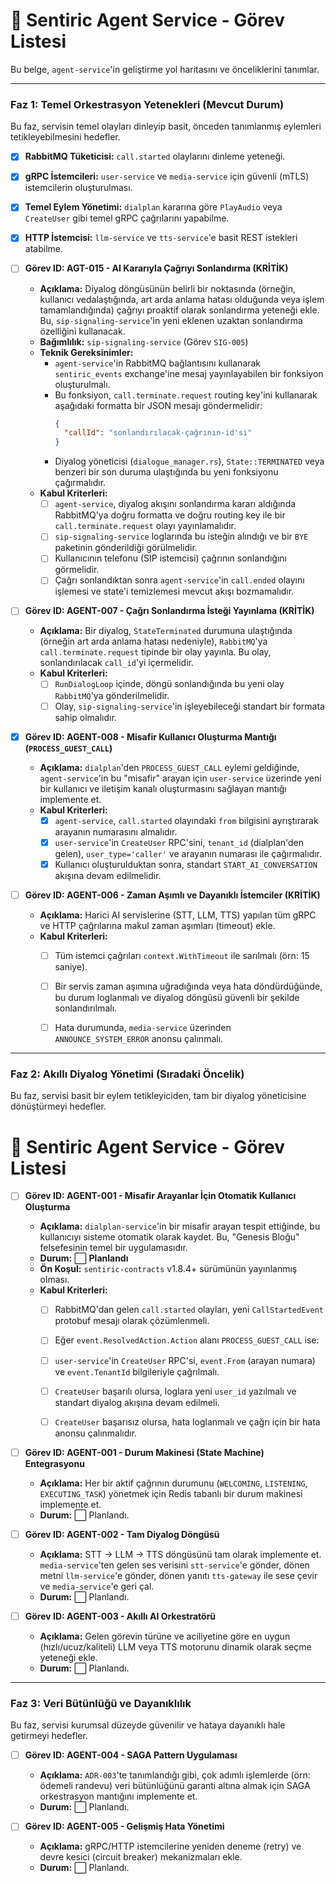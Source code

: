 # 🧠 Sentiric Agent Service - Görev Listesi

Bu belge, `agent-service`'in geliştirme yol haritasını ve önceliklerini tanımlar.

---

### Faz 1: Temel Orkestrasyon Yetenekleri (Mevcut Durum)

Bu faz, servisin temel olayları dinleyip basit, önceden tanımlanmış eylemleri tetikleyebilmesini hedefler.

-   [x] **RabbitMQ Tüketicisi:** `call.started` olaylarını dinleme yeteneği.
-   [x] **gRPC İstemcileri:** `user-service` ve `media-service` için güvenli (mTLS) istemcilerin oluşturulması.
-   [x] **Temel Eylem Yönetimi:** `dialplan` kararına göre `PlayAudio` veya `CreateUser` gibi temel gRPC çağrılarını yapabilme.
-   [x] **HTTP İstemcisi:** `llm-service` ve `tts-service`'e basit REST istekleri atabilme.


- [ ] **Görev ID: AGT-015 - AI Kararıyla Çağrıyı Sonlandırma (KRİTİK)**
    -   **Açıklama:** Diyalog döngüsünün belirli bir noktasında (örneğin, kullanıcı vedalaştığında, art arda anlama hatası olduğunda veya işlem tamamlandığında) çağrıyı proaktif olarak sonlandırma yeteneği ekle. Bu, `sip-signaling-service`'in yeni eklenen uzaktan sonlandırma özelliğini kullanacak.
    -   **Bağımlılık:** `sip-signaling-service` (Görev `SIG-005`)
    -   **Teknik Gereksinimler:**
        -   `agent-service`'in RabbitMQ bağlantısını kullanarak `sentiric_events` exchange'ine mesaj yayınlayabilen bir fonksiyon oluşturulmalı.
        -   Bu fonksiyon, `call.terminate.request` routing key'ini kullanarak aşağıdaki formatta bir JSON mesajı göndermelidir:
            ```json
            {
              "callId": "sonlandırılacak-çağrının-id'si"
            }
            ```
        -   Diyalog yöneticisi (`dialogue_manager.rs`), `State::TERMINATED` veya benzeri bir son duruma ulaştığında bu yeni fonksiyonu çağırmalıdır.
    -   **Kabul Kriterleri:**
        -   [ ] `agent-service`, diyalog akışını sonlandırma kararı aldığında RabbitMQ'ya doğru formatta ve doğru routing key ile bir `call.terminate.request` olayı yayınlamalıdır.
        -   [ ] `sip-signaling-service` loglarında bu isteğin alındığı ve bir `BYE` paketinin gönderildiği görülmelidir.
        -   [ ] Kullanıcının telefonu (SIP istemcisi) çağrının sonlandığını görmelidir.
        -   [ ] Çağrı sonlandıktan sonra `agent-service`'in `call.ended` olayını işlemesi ve state'i temizlemesi mevcut akışı bozmamalıdır.
        
- [ ] **Görev ID: AGENT-007 - Çağrı Sonlandırma İsteği Yayınlama (KRİTİK)**
    -   **Açıklama:** Bir diyalog, `StateTerminated` durumuna ulaştığında (örneğin art arda anlama hatası nedeniyle), `RabbitMQ`'ya `call.terminate.request` tipinde bir olay yayınla. Bu olay, sonlandırılacak `call_id`'yi içermelidir.
    -   **Kabul Kriterleri:**
        -   [ ] `RunDialogLoop` içinde, döngü sonlandığında bu yeni olay `RabbitMQ`'ya gönderilmelidir.
        -   [ ] Olay, `sip-signaling-service`'in işleyebileceği standart bir formata sahip olmalıdır.

- [x] **Görev ID: AGENT-008 - Misafir Kullanıcı Oluşturma Mantığı (`PROCESS_GUEST_CALL`)**
    -   **Açıklama:** `dialplan`'den `PROCESS_GUEST_CALL` eylemi geldiğinde, `agent-service`'in bu "misafir" arayan için `user-service` üzerinde yeni bir kullanıcı ve iletişim kanalı oluşturmasını sağlayan mantığı implemente et.
    -   **Kabul Kriterleri:**
        -   [x] `agent-service`, `call.started` olayındaki `from` bilgisini ayrıştırarak arayanın numarasını almalıdır.
        -   [x] `user-service`'in `CreateUser` RPC'sini, `tenant_id` (dialplan'den gelen), `user_type='caller'` ve arayanın numarası ile çağırmalıdır.
        -   [x] Kullanıcı oluşturulduktan sonra, standart `START_AI_CONVERSATION` akışına devam edilmelidir.
        
-   [ ] **Görev ID: AGENT-006 - Zaman Aşımlı ve Dayanıklı İstemciler (KRİTİK)**
    -   **Açıklama:** Harici AI servislerine (STT, LLM, TTS) yapılan tüm gRPC ve HTTP çağrılarına makul zaman aşımları (timeout) ekle.
    -   **Kabul Kriterleri:**
        -   [ ] Tüm istemci çağrıları `context.WithTimeout` ile sarılmalı (örn: 15 saniye).
        -   [ ] Bir servis zaman aşımına uğradığında veya hata döndürdüğünde, bu durum loglanmalı ve diyalog döngüsü güvenli bir şekilde sonlandırılmalı.
        -   [ ] Hata durumunda, `media-service` üzerinden `ANNOUNCE_SYSTEM_ERROR` anonsu çalınmalı.


---

### Faz 2: Akıllı Diyalog Yönetimi (Sıradaki Öncelik)

Bu faz, servisi basit bir eylem tetikleyiciden, tam bir diyalog yöneticisine dönüştürmeyi hedefler.
# 🧠 Sentiric Agent Service - Görev Listesi

-   [ ] **Görev ID: AGENT-001 - Misafir Arayanlar İçin Otomatik Kullanıcı Oluşturma**
    -   **Açıklama:** `dialplan-service`'in bir misafir arayan tespit ettiğinde, bu kullanıcıyı sisteme otomatik olarak kaydet. Bu, "Genesis Bloğu" felsefesinin temel bir uygulamasıdır.
    -   **Durum:** ⬜ **Planlandı**
    -   **Ön Koşul:** `sentiric-contracts` v1.8.4+ sürümünün yayınlanmış olması.
    -   **Kabul Kriterleri:**
        -   [ ] RabbitMQ'dan gelen `call.started` olayları, yeni `CallStartedEvent` protobuf mesajı olarak çözümlenmeli.
        -   [ ] Eğer `event.ResolvedAction.Action` alanı `PROCESS_GUEST_CALL` ise:
        -   [ ] `user-service`'in `CreateUser` RPC'si, `event.From` (arayan numara) ve `event.TenantId` bilgileriyle çağrılmalı.
        -   [ ] `CreateUser` başarılı olursa, loglara yeni `user_id` yazılmalı ve standart diyalog akışına devam edilmeli.
        -   [ ] `CreateUser` başarısız olursa, hata loglanmalı ve çağrı için bir hata anonsu çalınmalıdır.


-   [ ] **Görev ID: AGENT-001 - Durum Makinesi (State Machine) Entegrasyonu**
    -   **Açıklama:** Her bir aktif çağrının durumunu (`WELCOMING`, `LISTENING`, `EXECUTING_TASK`) yönetmek için Redis tabanlı bir durum makinesi implemente et.
    -   **Durum:** ⬜ Planlandı.

-   [ ] **Görev ID: AGENT-002 - Tam Diyalog Döngüsü**
    -   **Açıklama:** STT -> LLM -> TTS döngüsünü tam olarak implemente et. `media-service`'ten gelen ses verisini `stt-service`'e gönder, dönen metni `llm-service`'e gönder, dönen yanıtı `tts-gateway` ile sese çevir ve `media-service`'e geri çal.
    -   **Durum:** ⬜ Planlandı.

-   [ ] **Görev ID: AGENT-003 - Akıllı AI Orkestratörü**
    -   **Açıklama:** Gelen görevin türüne ve aciliyetine göre en uygun (hızlı/ucuz/kaliteli) LLM veya TTS motorunu dinamik olarak seçme yeteneği ekle.
    -   **Durum:** ⬜ Planlandı.

---

### Faz 3: Veri Bütünlüğü ve Dayanıklılık

Bu faz, servisi kurumsal düzeyde güvenilir ve hataya dayanıklı hale getirmeyi hedefler.

-   [ ] **Görev ID: AGENT-004 - SAGA Pattern Uygulaması**
    -   **Açıklama:** `ADR-003`'te tanımlandığı gibi, çok adımlı işlemlerde (örn: ödemeli randevu) veri bütünlüğünü garanti altına almak için SAGA orkestrasyon mantığını implemente et.
    -   **Durum:** ⬜ Planlandı.

-   [ ] **Görev ID: AGENT-005 - Gelişmiş Hata Yönetimi**
    -   **Açıklama:** gRPC/HTTP istemcilerine yeniden deneme (retry) ve devre kesici (circuit breaker) mekanizmaları ekle.
    -   **Durum:** ⬜ Planlandı.